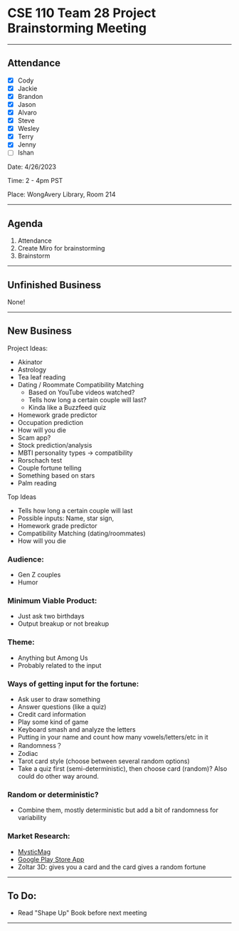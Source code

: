 # CSE 110 Team 28 Project Brainstorming Meeting

---

## Attendance
- [x] Cody
- [x] Jackie
- [x] Brandon
- [x] Jason
- [x] Alvaro
- [x] Steve
- [x] Wesley
- [x] Terry
- [x] Jenny
- [ ] Ishan

Date: 4/26/2023

Time: 2 - 4pm PST

Place: WongAvery Library, Room 214

---
## Agenda
1. Attendance
2. Create Miro for brainstorming
3. Brainstorm

---

## Unfinished Business

None!

---

## New Business


Project Ideas:
- Akinator
- Astrology
- Tea leaf reading
- Dating / Roommate Compatibility Matching
  - Based on YouTube videos watched?
  - Tells how long a certain couple will last?
  - Kinda like a Buzzfeed quiz
- Homework grade predictor
- Occupation prediction
- How will you die
- Scam app?
- Stock prediction/analysis
- MBTI personality types -> compatibility
- Rorschach test
- Couple fortune telling
- Something based on stars
- Palm reading

Top Ideas
- Tells how long a certain couple will last
- Possible inputs: Name, star sign, 
- Homework grade predictor
- Compatibility Matching (dating/roommates)
- How will you die


### Audience:
- Gen Z couples
- Humor

### Minimum Viable Product:
- Just ask two birthdays
- Output breakup or not breakup

### Theme:
- Anything but Among Us
- Probably related to the input

### Ways of getting input for the fortune:
- Ask user to draw something
- Answer questions (like a quiz)
- Credit card information
- Play some kind of game
- Keyboard smash and analyze the letters
- Putting in your name and count how many vowels/letters/etc in it
- Randomness？
- Zodiac
- Tarot card style (choose between several random options)
- Take a quiz first (semi-deterministic), then choose card (random)? Also could do other way around.

### Random or deterministic?
- Combine them, mostly deterministic but add a bit of randomness for variability

### Market Research:
- [MysticMag](https://www.mysticmag.com/psychic-reading/free-psychic-apps-that-are-actually-free/#:~:text=The%20Best%20Free%20Psychic%20Reading%20Apps%20in%202023,%E2%80%94%20Receive%20Instant%20Guidance%20With%20One%20Click%20)
- [Google Play Store App](https://play.google.com/store/apps/details?id=com.fortune.teller.en&hl=en_US&gl=US)
- Zoltar 3D: gives you a card and the card gives a random fortune

---

## To Do:
- Read "Shape Up" Book before next meeting

---

